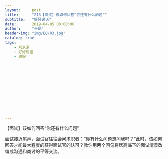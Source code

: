 ```yaml
---
layout:     post
title:      "213【面试】该如何回答“你还有什么问题”"
subtitle:   "好好说话"
date:       2019-04-05 00:00:00
author:     "于磊"
header-img: "img/EQ/03.jpg"
catalog: true
tags:
    - 刘京京
    - 好好说话
    - 说服













---
```


【面试】该如何回答“你还有什么问题”

面试接近尾声，面试官往往会问求职者：“你有什么问题想问我吗？”此时，该如何回答才能最大程度的获得面试官的认可？教你用两个问句将居高临下的面试情景改编成沟通和商讨的平等交流。